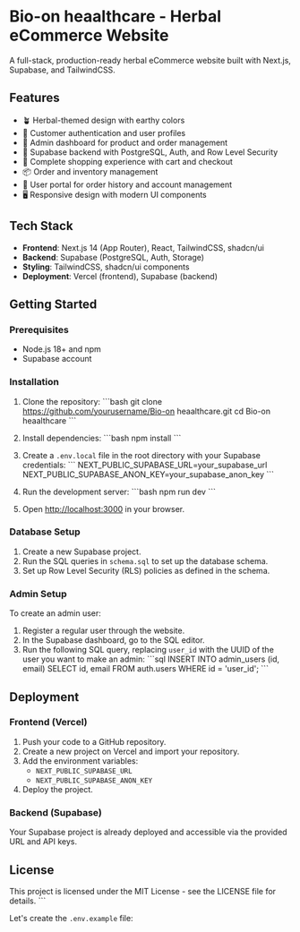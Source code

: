 # Bio-on heaalthcare - Herbal eCommerce Website

A full-stack, production-ready herbal eCommerce website built with Next.js, Supabase, and TailwindCSS.

## Features

- 🪴 Herbal-themed design with earthy colors
- 🔐 Customer authentication and user profiles
- 🔑 Admin dashboard for product and order management
- 🧱 Supabase backend with PostgreSQL, Auth, and Row Level Security
- 🛒 Complete shopping experience with cart and checkout
- 📦 Order and inventory management
- 👤 User portal for order history and account management
- 🖥️ Responsive design with modern UI components

## Tech Stack

- **Frontend**: Next.js 14 (App Router), React, TailwindCSS, shadcn/ui
- **Backend**: Supabase (PostgreSQL, Auth, Storage)
- **Styling**: TailwindCSS, shadcn/ui components
- **Deployment**: Vercel (frontend), Supabase (backend)

## Getting Started

### Prerequisites

- Node.js 18+ and npm
- Supabase account

### Installation

1. Clone the repository:
   \`\`\`bash
   git clone https://github.com/yourusername/Bio-on heaalthcare.git
   cd Bio-on heaalthcare
   \`\`\`

2. Install dependencies:
   \`\`\`bash
   npm install
   \`\`\`

3. Create a `.env.local` file in the root directory with your Supabase credentials:
   \`\`\`
   NEXT_PUBLIC_SUPABASE_URL=your_supabase_url
   NEXT_PUBLIC_SUPABASE_ANON_KEY=your_supabase_anon_key
   \`\`\`

4. Run the development server:
   \`\`\`bash
   npm run dev
   \`\`\`

5. Open [http://localhost:3000](http://localhost:3000) in your browser.

### Database Setup

1. Create a new Supabase project.
2. Run the SQL queries in `schema.sql` to set up the database schema.
3. Set up Row Level Security (RLS) policies as defined in the schema.

### Admin Setup

To create an admin user:

1. Register a regular user through the website.
2. In the Supabase dashboard, go to the SQL editor.
3. Run the following SQL query, replacing `user_id` with the UUID of the user you want to make an admin:
   \`\`\`sql
   INSERT INTO admin_users (id, email)
   SELECT id, email FROM auth.users WHERE id = 'user_id';
   \`\`\`

## Deployment

### Frontend (Vercel)

1. Push your code to a GitHub repository.
2. Create a new project on Vercel and import your repository.
3. Add the environment variables:
   - `NEXT_PUBLIC_SUPABASE_URL`
   - `NEXT_PUBLIC_SUPABASE_ANON_KEY`
4. Deploy the project.

### Backend (Supabase)

Your Supabase project is already deployed and accessible via the provided URL and API keys.

## License

This project is licensed under the MIT License - see the LICENSE file for details.
\`\`\`

Let's create the `.env.example` file:
